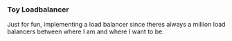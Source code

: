 ### Toy Loadbalancer

Just for fun, implementing a load balancer since theres always a million load balancers between where I am and where I want to be.

